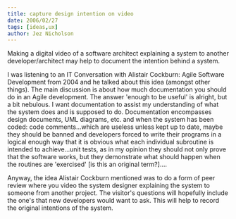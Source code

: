 ```yaml
---
title: capture design intention on video
date: 2006/02/27
tags: [ideas,ux]
author: Jez Nicholson
---
```

Making a digital video of a software architect explaining a system to another developer/architect may help to document the intention behind a system.

I was listening to an IT Conversation with Alistair Cockburn: Agile Software Development from 2004 and he talked about this idea (amongst other things). The main discussion is about how much documentation you should do in an Agile development. The answer 'enough to be useful' is alright, but a bit nebulous. I want documentation to assist my understanding of what the system does and is supposed to do. Documentation encompasses design documents, UML diagrams, etc. and when the system has been coded: code comments...which are useless unless kept up to date, maybe they should be banned and developers forced to write their programs in a logical enough way that it is obvious what each individual subroutine is intended to achieve...unit tests, as in my opinion they should not only prove that the software works, but they demonstrate what should happen when the routines are 'exercised' [is this an original term?]....

Anyway, the idea Alistair Cockburn mentioned was to do a form of peer review where you video the system designer explaining the system to someone from another project. The visitor's questions will hopefully include the one's that new developers would want to ask. This will help to record the original intentions of the system.
